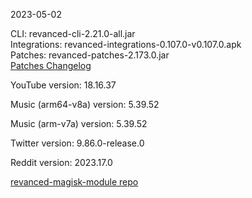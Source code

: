 2023-05-02
  
CLI: revanced-cli-2.21.0-all.jar  
Integrations: revanced-integrations-0.107.0-v0.107.0.apk  
Patches: revanced-patches-2.173.0.jar  
[Patches Changelog](https://github.com/revanced/revanced-patches/releases/tag/v2.173.0)  

YouTube version: 18.16.37  

Music (arm64-v8a) version: 5.39.52  

Music (arm-v7a) version: 5.39.52  

Twitter version: 9.86.0-release.0  

Reddit version: 2023.17.0  

[revanced-magisk-module repo](https://github.com/j-hc/revanced-magisk-module)
